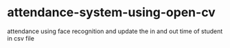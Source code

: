 # attendance-system-using-open-cv
attendance using face recognition and update the in and out time of student in csv file
